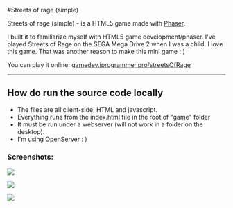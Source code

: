 #Streets of rage (simple)

Streets of rage (simple) - is  a HTML5 game made with [Phaser](http://phaser.io/).

I built it to familiarize myself with HTML5 game development/phaser. I've played Streets of Rage on the SEGA Mega Drive 2 when I was a child. I love this game. That was another reason to make this mini game : )

You can play it online: [gamedev.iprogrammer.pro/streetsOfRage](http://gamedev.iprogrammer.pro/streetsOfRage/) 

---
How do run the source code locally
----------------------------------

 - The files are all client-side, HTML and javascript.
 - Everything runs from the index.html file in the root of "game" folder
 - It must be run under a webserver (will not work in a folder on the desktop).
 - I'm using OpenServer : )

### Screenshots:

![](http://gamedev.iprogrammer.pro/streetsOfRage/screenshots/screenshot_1.jpg)

![](http://gamedev.iprogrammer.pro/streetsOfRage/screenshots/screenshot_2.jpg)

![](http://gamedev.iprogrammer.pro/streetsOfRage/screenshots/screenshot_3.jpg)
